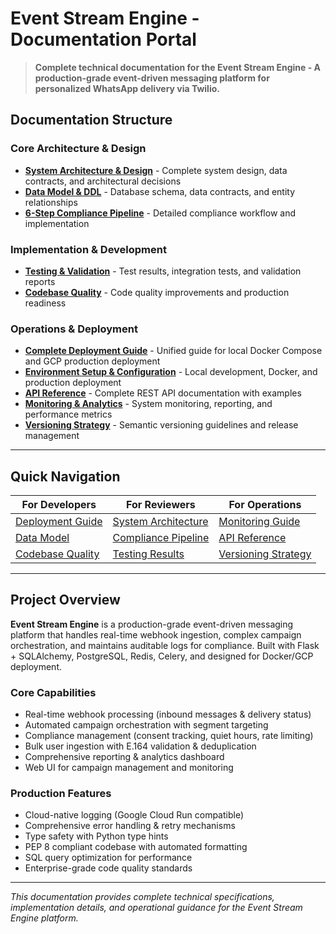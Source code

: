# Event Stream Engine - Documentation Portal

> **Complete technical documentation for the Event Stream Engine - A production-grade event-driven messaging platform for personalized WhatsApp delivery via Twilio.**

## Documentation Structure

### **Core Architecture & Design**
- **[System Architecture & Design](./documentation/01-system-architecture.md)** - Complete system design, data contracts, and architectural decisions
- **[Data Model & DDL](./documentation/02-data-model.md)** - Database schema, data contracts, and entity relationships
- **[6-Step Compliance Pipeline](./documentation/03-compliance-pipeline.md)** - Detailed compliance workflow and implementation

### **Implementation & Development**  
- **[Testing & Validation](./documentation/05-testing-validation.md)** - Test results, integration tests, and validation reports
- **[Codebase Quality](./documentation/06-codebase-quality.md)** - Code quality improvements and production readiness

### **Operations & Deployment**
- **[Complete Deployment Guide](./documentation/11-deployment-guide.md)** - Unified guide for local Docker Compose and GCP production deployment
- **[Environment Setup & Configuration](./documentation/07-environment-setup.md)** - Local development, Docker, and production deployment
- **[API Reference](./documentation/08-api-reference.md)** - Complete REST API documentation with examples
- **[Monitoring & Analytics](./documentation/09-monitoring-analytics.md)** - System monitoring, reporting, and performance metrics
- **[Versioning Strategy](./documentation/10-versioning-strategy.md)** - Semantic versioning guidelines and release management

---

## Quick Navigation

| **For Developers** | **For Reviewers** | **For Operations** |
|-------------------|-------------------|-------------------|
| [Deployment Guide](./documentation/11-deployment-guide.md) | [System Architecture](./documentation/01-system-architecture.md) | [Monitoring Guide](./documentation/09-monitoring-analytics.md) |
| [Data Model](./documentation/02-data-model.md) | [Compliance Pipeline](./documentation/03-compliance-pipeline.md) | [API Reference](./documentation/08-api-reference.md) |
| [Codebase Quality](./documentation/06-codebase-quality.md) | [Testing Results](./documentation/05-testing-validation.md) | [Versioning Strategy](./documentation/10-versioning-strategy.md) |

---

## Project Overview

**Event Stream Engine** is a production-grade event-driven messaging platform that handles real-time webhook ingestion, complex campaign orchestration, and maintains auditable logs for compliance. Built with Flask + SQLAlchemy, PostgreSQL, Redis, Celery, and designed for Docker/GCP deployment.

### **Core Capabilities**
- Real-time webhook processing (inbound messages & delivery status)
- Automated campaign orchestration with segment targeting
- Compliance management (consent tracking, quiet hours, rate limiting)
- Bulk user ingestion with E.164 validation & deduplication
- Comprehensive reporting & analytics dashboard
- Web UI for campaign management and monitoring

### **Production Features**  
- Cloud-native logging (Google Cloud Run compatible)
- Comprehensive error handling & retry mechanisms
- Type safety with Python type hints
- PEP 8 compliant codebase with automated formatting
- SQL query optimization for performance
- Enterprise-grade code quality standards

---

*This documentation provides complete technical specifications, implementation details, and operational guidance for the Event Stream Engine platform.*